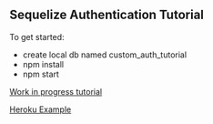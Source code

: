 ## Sequelize Authentication Tutorial

To get started:
- create local db named custom_auth_tutorial
- npm install
- npm start

[Work in progress tutorial](https://medium.com/@jgrisafe/completely-custom-user-authentication-with-express-24f425aa3e95)

[Heroku Example](https://guarded-dusk-75380.herokuapp.com/)